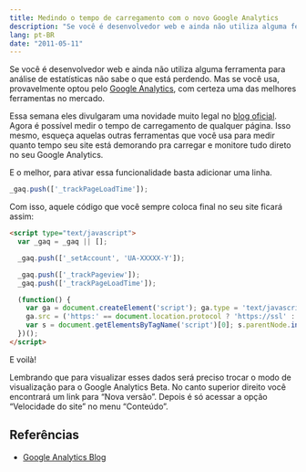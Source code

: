 ```yaml
---
title: Medindo o tempo de carregamento com o novo Google Analytics
description: "Se você é desenvolvedor web e ainda não utiliza alguma ferramenta para análise de estatísticas não sabe o que está perdendo. Mas se você usa, provavelmente optou pelo Google Analytics, com certeza uma das melhores ferramentas no mercado."
lang: pt-BR
date: "2011-05-11"
---
```


Se você é desenvolvedor web e ainda não utiliza alguma ferramenta para análise de estatísticas não sabe o que está perdendo. Mas se você usa, provavelmente optou pelo [Google Analytics](http://www.google.com/analytics/), com certeza uma das melhores ferramentas no mercado.

Essa semana eles divulgaram uma novidade muito legal no [blog oficial](http://analytics.blogspot.com/). Agora é possível medir o tempo de carregamento de qualquer página. Isso mesmo, esqueça aquelas outras ferramentas que você usa para medir quanto tempo seu site está demorando pra carregar e monitore tudo direto no seu Google Analytics.

<!-- more -->

E o melhor, para ativar essa funcionalidade basta adicionar uma linha.

```js
_gaq.push(['_trackPageLoadTime']);
```

Com isso, aquele código que você sempre coloca final no seu site ficará assim:

```html
<script type="text/javascript">
  var _gaq = _gaq || [];

  _gaq.push(['_setAccount', 'UA-XXXXX-Y']);

  _gaq.push(['_trackPageview']);
  _gaq.push(['_trackPageLoadTime']);

  (function() {
    var ga = document.createElement('script'); ga.type = 'text/javascript'; ga.async = true;
    ga.src = ('https:' == document.location.protocol ? 'https://ssl' : 'http://www') + '.google-analytics.com/ga.js';
    var s = document.getElementsByTagName('script')[0]; s.parentNode.insertBefore(ga, s);
  })();
</script>
```

E voilà!

Lembrando que para visualizar esses dados será preciso trocar o modo de visualização para o Google Analytics Beta. No canto superior direito você encontrará um link para &#8220;Nova versão&#8221;. Depois é só acessar a opção &#8220;Velocidade do site&#8221; no menu &#8220;Conteúdo&#8221;.

## Referências

- [Google Analytics Blog](http://analytics.blogspot.com/2011/05/measure-page-load-time-with-site-speed.html)
